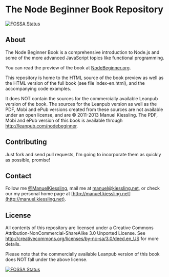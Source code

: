 # The Node Beginner Book Repository
[![FOSSA Status](https://app.fossa.io/api/projects/git%2Bgithub.com%2FHartmarken%2Fnodebeginner.org.svg?type=shield)](https://app.fossa.io/projects/git%2Bgithub.com%2FHartmarken%2Fnodebeginner.org?ref=badge_shield)



## About

The Node Beginner Book is a comprehensive introduction to Node.js and some of the more advanced JavaScript topics like functional programming.

You can read the preview of the book at [NodeBeginner.org](http://nodebeginner.org).

This repository is home to the HTML source of the book preview as well as the HTML version of the full book (see file index-en.html), and the accompanying code examples.

It does NOT contain the sources for the commercially available Leanpub version of the book. The sources for the Leanpub version as well as the PDF, Mobi and ePub versions created from these sources are not available under an open license, and are © 2011-2013 Manuel Kiessling. The PDF, Mobi and ePub version of this book is available through http://leanpub.com/nodebeginner.


## Contributing

Just fork and send pull requests, I'm going to incorporate them as quickly as possible, promise!


## Contact

Follow me [@ManuelKiessling](http://twitter.com/manuelkiessling), mail me at [manuel@kiessling.net](mailto:manuel@kiessling.net), or check our my personal home page at [http://manuel.kiessling.net](http://manuel.kiessling.net).


## License

All contents of this repository are licensed under a Creative Commons Attribution-NonCommercial-ShareAlike 3.0 Unported License.
See http://creativecommons.org/licenses/by-nc-sa/3.0/deed.en_US for more details.

Please note that the commercially available Leanpub version of this book does NOT fall under the above license.


[![FOSSA Status](https://app.fossa.io/api/projects/git%2Bgithub.com%2FHartmarken%2Fnodebeginner.org.svg?type=large)](https://app.fossa.io/projects/git%2Bgithub.com%2FHartmarken%2Fnodebeginner.org?ref=badge_large)